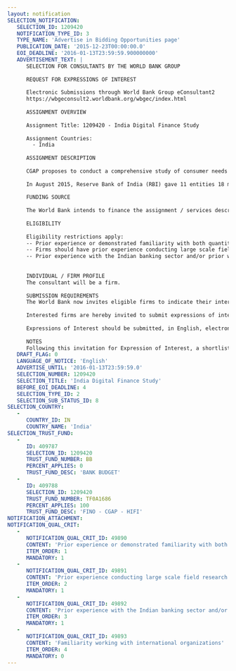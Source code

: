 ```yaml
---
layout: notification
SELECTION_NOTIFICATION: 
   SELECTION_ID: 1209420
   NOTIFICATION_TYPE_ID: 3
   TYPE_NAME: 'Advertise in Bidding Opportunities page'
   PUBLICATION_DATE: '2015-12-23T00:00:00.0'
   EOI_DEADLINE: '2016-01-13T23:59:59.900000000'
   ADVERTISEMENT_TEXT: |
      SELECTION FOR CONSULTANTS BY THE WORLD BANK GROUP
      
      REQUEST FOR EXPRESSIONS OF INTEREST
      
      Electronic Submissions through World Bank Group eConsultant2
      https://wbgeconsult2.worldbank.org/wbgec/index.html
      
      ASSIGNMENT OVERVIEW
      
      Assignment Title: 1209420 - India Digital Finance Study
      
      Assignment Countries:
        - India
      
      ASSIGNMENT DESCRIPTION
      
      CGAP proposes to conduct a comprehensive study of consumer needs in select geographies as part of support to payments banks in India. The goal of the study is to: (1) develop a deep understanding of the daily financial transactions, savings and payments needs of low-income households, merchants and micro-SMEs (2) identify financial use patterns which could be useful to developing services for such target audiences; (3) investigate specific behaviors related to nano-credit, micro-savings, digital payments at merchants, e-commerce. Geographies may include urban and rural areas of Bihar, Gujarat, Maharashtra, Punjab, Rajasthan, Telangana (or AP), and Uttar Pradesh. 
      
      In August 2015, Reserve Bank of India (RBI) gave 11 entities 18 months to set-up payments banks, a new banking license that allows providers to offer only payments and deposit services while serving as a channel for credit and more.Payments bank presents an unprecedented global learning opportunity in financial inclusion. As a regulatory approach, the payments banks license is game-changing. Arguably, the payments banks regulations go further than most similar international regulations applicable to non-banks making it possible for a range of existing non-bank actors to be licensed as banks, directly regulated by the central bank with ability to offer a bank account, deposit services, with access to and full participation in the national payment system, access to interbank markets for temporary liquidity management, and without restrictions on being an agent for other banks for credit and other services. 
      
      FUNDING SOURCE
      
      The World Bank intends to finance the assignment / services described below under a designated trust fund.
      
      ELIGIBILITY
      
      Eligibility restrictions apply:
      -- Prior experience or demonstrated familiarity with both quantitative and qualitative research methods, including household and individual in-depth interviews.
      -- Firms should have prior experience conducting large scale field research in both urban and rural geographies in India; specifically in at least three of the following states: Bihar, Gujarat, Maharashtra, Punjab, Rajasthan, Telangana (or AP), and Uttar Pradesh
      -- Prior experience with the Indian banking sector and/or prior work on financial inclusion especially working directly with businesses
      
      
      INDIVIDUAL / FIRM PROFILE
      The consultant will be a firm. 
      
      SUBMISSION REQUIREMENTS
      The World Bank now invites eligible firms to indicate their interest in providing the services.  Interested firms must provide information indicating that they are qualified to perform the services (brochures, description of similar assignments, experience in similar conditions, availability of appropriate skills among staff, etc. for firms; CV and cover letter for individuals).  Please note that the total size of all attachments should be less than 5MB.  Consultants may associate to enhance their qualifications.
      
      Interested firms are hereby invited to submit expressions of interest.
      
      Expressions of Interest should be submitted, in English, electronically through World Bank Group eTendering (https://wbgeconsult2.worldbank.org/wbgec/index.html)
      
      NOTES
      Following this invitation for Expression of Interest, a shortlist of qualified firms will be formally invited to submit proposals.  Shortlisting and selection will be subject to the availability of funding.
   DRAFT_FLAG: 0
   LANGUAGE_OF_NOTICE: 'English'
   ADVERTISE_UNTIL: '2016-01-13T23:59:59.0'
   SELECTION_NUMBER: 1209420
   SELECTION_TITLE: 'India Digital Finance Study'
   BEFORE_EOI_DEADLINE: 4
   SELECTION_TYPE_ID: 2
   SELECTION_SUB_STATUS_ID: 8
SELECTION_COUNTRY: 
   - 
      COUNTRY_ID: IN
      COUNTRY_NAME: 'India'
SELECTION_TRUST_FUND: 
   - 
      ID: 409787
      SELECTION_ID: 1209420
      TRUST_FUND_NUMBER: BB
      PERCENT_APPLIES: 0
      TRUST_FUND_DESC: 'BANK BUDGET'
   - 
      ID: 409788
      SELECTION_ID: 1209420
      TRUST_FUND_NUMBER: TF0A1686
      PERCENT_APPLIES: 100
      TRUST_FUND_DESC: 'FINO - CGAP - HIFI'
NOTIFICATION_ATTACHMENT: 
NOTIFICATION_QUAL_CRIT: 
   - 
      NOTIFICATION_QUAL_CRIT_ID: 49890
      CONTENT: 'Prior experience or demonstrated familiarity with both quantitative and qualitative research methods, including household and individual in-depth interviews.'
      ITEM_ORDER: 1
      MANDATORY: 1
   - 
      NOTIFICATION_QUAL_CRIT_ID: 49891
      CONTENT: 'Prior experience conducting large scale field research in both urban and rural geographies in India; specifically in at least three of the following states: Bihar, Gujarat, Maharashtra, Punjab, Rajasthan, Telangana (or AP), and Uttar Pradesh.'
      ITEM_ORDER: 2
      MANDATORY: 1
   - 
      NOTIFICATION_QUAL_CRIT_ID: 49892
      CONTENT: 'Prior experience with the Indian banking sector and/or prior work on financial inclusion especially directly with businesses'
      ITEM_ORDER: 3
      MANDATORY: 1
   - 
      NOTIFICATION_QUAL_CRIT_ID: 49893
      CONTENT: 'Familiarity working with international organizations'
      ITEM_ORDER: 4
      MANDATORY: 0
---
```

